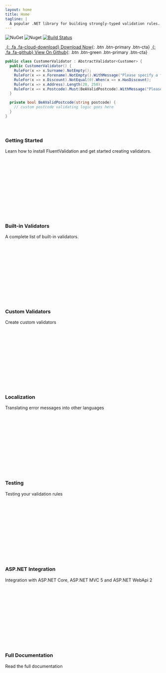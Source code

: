 ```yaml
---
layout: home
title: Home
tagline: |
  A popular .NET library for building strongly-typed validation rules.
---
```


![NuGet](https://img.shields.io/nuget/v/FluentValidation.svg) ![Nuget](https://img.shields.io/nuget/dt/FluentValidation.svg) 
[![Build Status](https://github.com/FluentValidation/FluentValidation/workflows/CI/badge.svg)](https://github.com/FluentValidation/FluentValidation/actions?query=workflow%3ACI)

<div class="cta-container" markdown="1">

[*&nbsp;*{: .fa .fa-cloud-download} Download Now][NUGET]{: .btn .btn-primary .btn-cta}
[*&nbsp;*{: .fa .fa-github} View On Github][GITHUB]{: .btn .btn-green .btn-primary .btn-cta}

</div>

[NUGET]: https://nuget.org/packages/FluentValidation
[GITHUB]: https://github.com/JeremySkinner/FluentValidation

```csharp
public class CustomerValidator : AbstractValidator<Customer> {
  public CustomerValidator() {
    RuleFor(x => x.Surname).NotEmpty();
    RuleFor(x => x.Forename).NotEmpty().WithMessage("Please specify a first name");
    RuleFor(x => x.Discount).NotEqual(0).When(x => x.HasDiscount);
    RuleFor(x => x.Address).Length(20, 250);
    RuleFor(x => x.Postcode).Must(BeAValidPostcode).WithMessage("Please specify a valid postcode");
  }

  private bool BeAValidPostcode(string postcode) {
    // custom postcode validating logic goes here
  }
}
```

 <div id="cards-wrapper" class="cards-wrapper row" style="margin-top: 60px">
  <div class="item item-green col-md-4 col-sm-6 col-xs-6">
    <div class="item-inner" style="height: 254px;">
      <div class="icon-holder"> <i class="icon fa fa-paper-plane"></i> </div>
      <h3 class="title">Getting Started</h3>
      <p class="intro">Learn how to install FluentValidation and get started creating validators. </p> <a class="link"
        href="https://docs.fluentvalidation.net/en/latest/installation.html"><span></span></a>
    </div>
  </div>
  <div class="item item-orange col-md-4 col-sm-6 col-xs-6">
    <div class="item-inner" style="height: 254px;">
      <div class="icon-holder"> <span aria-hidden="true" class="icon icon_puzzle_alt"></span> </div>
      <h3 class="title">Built-in Validators</h3>
      <p class="intro">A complete list of built-in validators. </p> <a class="link"
        href="https://docs.fluentvalidation.net/en/latest/built-in-validators.html"><span></span></a>
    </div>
  </div>
  <div class="item item-blue col-md-4 col-sm-6 col-xs-6">
    <div class="item-inner" style="height: 254px;">
      <div class="icon-holder"> <span aria-hidden="true" class="icon icon_tools"></span> </div>
      <h3 class="title">Custom Validators</h3>
      <p class="intro">Create custom validators </p> <a class="link" href="https://docs.fluentvalidation.net/en/latest/custom-validators.html"><span></span></a>
    </div>
  </div>
  <div class="item item-pink col-md-4 col-sm-6 col-xs-6">
    <div class="item-inner" style="height: 256px;">
      <div class="icon-holder"> <span aria-hidden="true" class="icon icon_document_alt"></span> </div>
      <h3 class="title">Localization</h3>
      <p class="intro">Translating error messages into other languages </p> <a class="link"
        href="https://docs.fluentvalidation.net/en/latest/localization.html"><span></span></a>
    </div>
  </div>
  <div class="item item-primary col-md-4 col-sm-6 col-xs-6">
    <div class="item-inner" style="height: 256px;">
      <div class="icon-holder"> <i class="icon fa fa-graduation-cap"></i> </div>
      <h3 class="title">Testing</h3>
      <p class="intro">Testing your validation rules </p> <a class="link" href="https://docs.fluentvalidation.net/en/latest/testing.html"><span></span></a>
    </div>
  </div>
  <div class="item item-green col-md-4 col-sm-6 col-xs-6">
    <div class="item-inner" style="height: 256px;">
      <div class="icon-holder"> <span aria-hidden="true" class="icon icon_globe"></span> </div>
      <h3 class="title">ASP.NET Integration</h3>
      <p class="intro">Integration with ASP.NET Core, ASP.NET MVC 5 and ASP.NET WebApi 2 </p> <a class="link"
        href="https://docs.fluentvalidation.net/en/latest/aspnet.html"><span></span></a>
    </div>
  </div>
  <div class="item item-red col-md-4 col-sm-6 col-xs-6"><!--Intentionally empty--></div>
  <div class="item item-red col-md-4 col-sm-6 col-xs-6">
    <div class="item-inner">
      <div class="icon-holder">
        <span aria-hidden="true" class="icon icon_document"></span>
      </div>
      <h3 class="title">Full Documentation</h3>
      <p class="intro">Read the full documentation </p>
      <a class="link" href="https://docs.fluentvalidation.net"><span></span></a>
    </div>
  </div>
</div>

